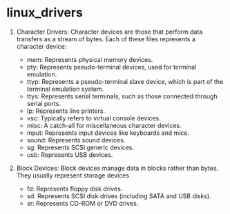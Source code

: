 # linux_drivers
1. Character Drivers:
Character devices are those that perform data transfers as a stream of bytes. Each of these files represents a character device:
    - mem: Represents physical memory devices.
    - pty: Represents pseudo-terminal devices, used for terminal emulation.
    - ttyp: Represents a pseudo-terminal slave device, which is part of the terminal emulation system.
    - ttys: Represents serial terminals, such as those connected through serial ports.
    - lp: Represents line printers.
    - vsc: Typically refers to virtual console devices.
    - misc: A catch-all for miscellaneous character devices.
    - input: Represents input devices like keyboards and mice.
    - sound: Represents sound devices.
    - sg: Represents SCSI generic devices.
    - usb: Represents USB devices.

2. Block Devices:
Block devices manage data in blocks rather than bytes. They usually represent storage devices

    - fd: Represents floppy disk drives.
    - sd: Represents SCSI disk drives (including SATA and USB disks).
    - sr: Represents CD-ROM or DVD drives.